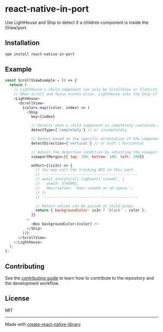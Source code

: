 # react-native-in-port

Use LightHouse and Ship to detect if a children component is inside the (View)port.

## Installation

```sh
npm install react-native-in-port
```

## Example

```js
const ScrollViewExample = () => {
  return (
    // LightHouse's child component can only be ScrollView or FlatList.
    // When scroll and focus events occur, LightHouse asks the Ship if it is within a (view)port.
    <LightHouse>
      <ScrollView>
        {colors.map((color, index) => (
          <Ship
            key={index}

            // Detects when a child component is completely contained within the viewport.
            detectType={'completely'} // or incompletely

            // Detect based on the specific orientation of the component.
            detectDirection={'vertical'} // or both | horizontal

            // Adjust the detection condition by adjusting the viewport area.
            viewportMargin={{ top: 100, bottom: 100, left: 100}}

            onPort={(isIn) => {
              // You may call the tracking API in this part.
              // --------------------------------------------
              // await analytics().logEvent('viewed', {
              //   useId: 3745092,
              //   description: 'User viewed an ad space.',
              // })
              // --------------------------------------------

              // Return values can be passed as child props.
              return { backgroundColor: isIn ? 'black' : color };
            }}
          >
            <Box backgroundColor={color} />
          </Ship>
        ))}
      </ScrollView>
    </LightHouse>
  );
};
```
## Contributing

See the [contributing guide](CONTRIBUTING.md) to learn how to contribute to the repository and the development workflow.

## License

MIT

---

Made with [create-react-native-library](https://github.com/callstack/react-native-builder-bob)
